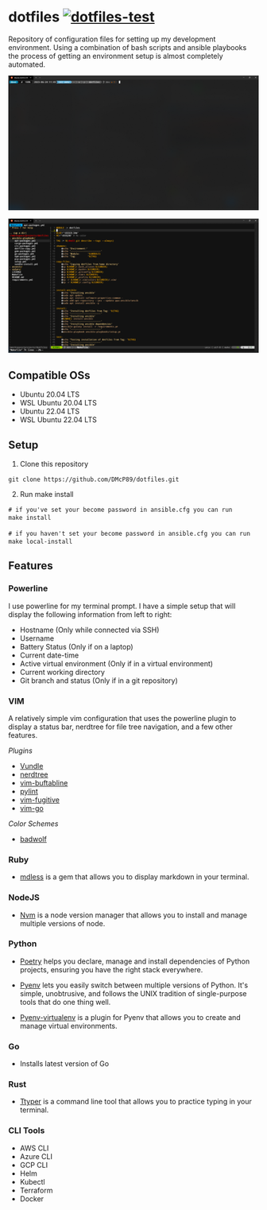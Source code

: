 # dotfiles [![dotfiles-test](https://github.com/DMcP89/dotfiles/actions/workflows/run-test.yml/badge.svg)](https://github.com/DMcP89/dotfiles/actions/workflows/run-test.yml)
Repository of configuration files for setting up my development environment. Using a combination of bash scripts and ansible playbooks the process of getting an environment setup is almost completely automated.

![prompt](./assests/prompt.png)

![vim](./assests/vim.png)

## Compatible OSs
* Ubuntu 20.04 LTS
* WSL Ubuntu 20.04 LTS
* Ubuntu 22.04 LTS
* WSL Ubuntu 22.04 LTS

## Setup
1. Clone this repository
```
git clone https://github.com/DMcP89/dotfiles.git
```
2. Run make install
```
# if you've set your become password in ansible.cfg you can run
make install

# if you haven't set your become password in ansible.cfg you can run
make local-install
```


## Features
### Powerline
I use powerline for my terminal prompt. I have a simple setup that will display the following information from left to right:
* Hostname (Only while connected via SSH)
* Username
* Battery Status (Only if on a laptop)
* Current date-time
* Active virtual environment (Only if in a virtual environment)
* Current working directory
* Git branch and status (Only if in a git repository)

### VIM
A relatively simple vim configuration that uses the powerline plugin to display a status bar, nerdtree for file tree navigation, and a few other features.

*Plugins*
* [Vundle](https://github.com/VundleVim/Vundle.vim)
* [nerdtree](https://github.com/preservim/nerdtree)
* [vim-buftabline](https://github.com/ap/vim-buftabline)
* [pylint](https://github.com/vim-scripts/pylint.vim)
* [vim-fugitive](https://github.com/tpope/vim-fugitive)
* [vim-go](https://github.com/fatih/vim-go)

*Color Schemes*
* [badwolf](https://github.com/sjl/badwolf)

### Ruby
* [mdless](https://github.com/ttscoff/mdless) is a gem that allows you to display markdown in your terminal.

### NodeJS
* [Nvm](https://github.com/nvm-sh/nvm) is a node version manager that allows you to install and manage multiple versions of node.

### Python
* [Poetry](https://github.com/python-poetry/poetry) helps you declare, manage and install dependencies of Python projects, ensuring you have the right stack everywhere.

* [Pyenv](https://github.com/pyenv/pyenv) lets you easily switch between multiple versions of Python. It's simple, unobtrusive, and follows the UNIX tradition of single-purpose tools that do one thing well.

* [Pyenv-virtualenv](https://github.com/pyenv/pyenv-virtualenv) is a plugin for Pyenv that allows you to create and manage virtual environments.

### Go
* Installs latest version of Go

### Rust
* [Ttyper](https://github.com/max-niederman/ttyper) is a command line tool that allows you to practice typing in your terminal.

### CLI Tools
* AWS CLI
* Azure CLI
* GCP CLI
* Helm
* Kubectl
* Terraform
* Docker